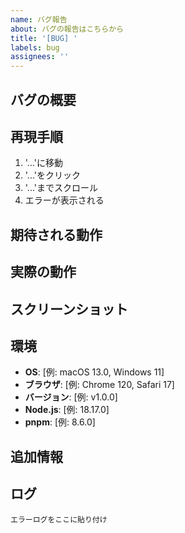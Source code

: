 ```yaml
---
name: バグ報告
about: バグの報告はこちらから
title: '[BUG] '
labels: bug
assignees: ''
---
```


## バグの概要
<!-- バグの簡潔な説明を記載してください -->

## 再現手順
<!-- バグを再現するための詳細な手順を記載してください -->
1. '...'に移動
2. '...'をクリック
3. '...'までスクロール
4. エラーが表示される

## 期待される動作
<!-- 期待される正しい動作の説明を記載してください -->

## 実際の動作
<!-- 実際に起きている動作の説明を記載してください -->

## スクリーンショット
<!-- 可能であればスクリーンショットを添付してください -->

## 環境
<!-- バグが発生した環境について記載してください -->
- **OS**: [例: macOS 13.0, Windows 11]
- **ブラウザ**: [例: Chrome 120, Safari 17]
- **バージョン**: [例: v1.0.0]
- **Node.js**: [例: 18.17.0]
- **pnpm**: [例: 8.6.0]

## 追加情報
<!-- 問題解決に役立つその他の情報があれば記載してください -->

## ログ
<!-- エラーログやコンソール出力があれば記載してください -->
```
エラーログをここに貼り付け
```